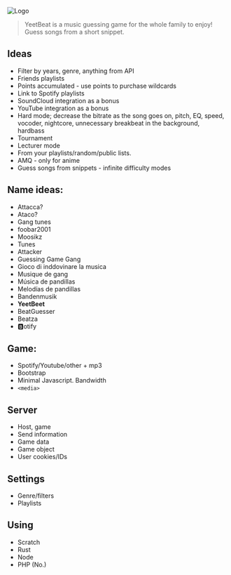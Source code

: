 ![Logo](https://github.com/mattchrlw/yeetbeat/raw/master/designs/logolong.png)

> YeetBeat is a music guessing game for the whole family to enjoy! Guess songs from a short snippet.

## Ideas 
- Filter by years, genre, anything from API
- Friends playlists
- Points accumulated - use points to purchase wildcards
- Link to Spotify playlists
- SoundCloud integration as a bonus
- YouTube integration as a bonus
- Hard mode; decrease the bitrate as the song goes on, pitch, EQ, speed, vocoder, nightcore, unnecessary breakbeat in the background, hardbass
- Tournament
- Lecturer mode
- From your playlists/random/public lists.
- AMQ - only for anime
- Guess songs from snippets - infinite difficulty modes

## Name ideas:
- Attacca?
- Ataco?
- Gang tunes
- foobar2001
- Moosikz
- Tunes
- Attacker
- Guessing Game Gang
- Gioco di inddovinare la musica
- Musique de gang
- Música de pandillas
- Melodías de pandillas
- Bandenmusik
- **YeetBeet**
- BeatGuesser
- Beatza
- :b:otify

## Game:
- Spotify/Youtube/other + mp3
- Bootstrap
- Minimal Javascript. Bandwidth
- `<media>`

## Server
- Host, game
- Send information
- Game data
- Game object
- User cookies/IDs

## Settings
- Genre/filters
- Playlists

## Using
- Scratch
- Rust
- Node
- PHP (No.)
